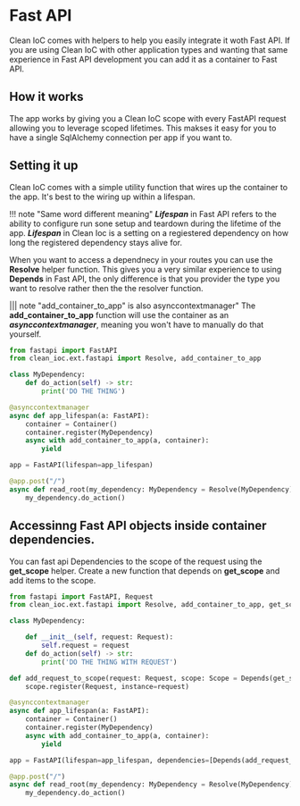 # Fast API

Clean IoC comes with helpers to help you easily integrate it woth Fast API. If you are using Clean IoC with other application types and wanting that same experience in Fast API development you can add it as a container to Fast API.


## How it works

The app works by giving you a Clean IoC scope with every FastAPI request allowing you to leverage scoped lifetimes. This makses it easy for you to have a single SqlAlchemy connection per app if you want to.


## Setting it up
Clean IoC comes with a simple utility function that wires up the container to the app.
It's best to the wiring up within a lifespan.

!!! note "Same word different meaning"
    ***Lifespan*** in Fast API refers to the ability to configure run sone setup and teardown during the lifetime of the app. ***Lifespan*** in Clean Ioc is a setting on a regiestered dependency on how long the registered dependency stays alive for.



When you want to access a dependnecy in your routes you can use the **Resolve** helper function.
This gives you a  very similar experience to using **Depends** in Fast API, the only difference is that you provider the type you want to resolve rather then the the resolver function.

||| note "add_container_to_app" is also asynccontextmanager"
    The **add_container_to_app** function will use the container as an ***asynccontextmanager***, meaning you won't have to manually do that yourself.

```python
from fastapi import FastAPI
from clean_ioc.ext.fastapi import Resolve, add_container_to_app

class MyDependency:
    def do_action(self) -> str:
        print('DO THE THING')

@asynccontextmanager
async def app_lifespan(a: FastAPI):
    container = Container()
    container.register(MyDependency)
    async with add_container_to_app(a, container):
        yield

app = FastAPI(lifespan=app_lifespan)

@app.post("/")
async def read_root(my_dependency: MyDependency = Resolve(MyDependency)):
    my_dependency.do_action()
```


## Accessinng Fast API objects inside container dependencies.

You can fast api Dependencies to the scope of the request using the **get_scope** helper.
Create a new function that depends on **get_scope** and add items to the scope.

```python
from fastapi import FastAPI, Request
from clean_ioc.ext.fastapi import Resolve, add_container_to_app, get_scope

class MyDependency:

    def __init__(self, request: Request):
        self.request = request
    def do_action(self) -> str:
        print('DO THE THING WITH REQUEST')

def add_request_to_scope(request: Request, scope: Scope = Depends(get_scope)):
    scope.register(Request, instance=request)

@asynccontextmanager
async def app_lifespan(a: FastAPI):
    container = Container()
    container.register(MyDependency)
    async with add_container_to_app(a, container):
        yield

app = FastAPI(lifespan=app_lifespan, dependencies=[Depends(add_request_to_scope)])

@app.post("/")
async def read_root(my_dependency: MyDependency = Resolve(MyDependency)):
    my_dependency.do_action()
```
